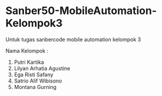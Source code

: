 # Sanber50-MobileAutomation-Kelompok3

Untuk tugas sanbercode mobile automation kelompok 3

Nama Kelompok :

1. Putri Kartika
2. Lilyan Arhatia Agustine
3. Ega Risti Safany
4. Satrio Alif Wibisono
5. Montana Gurning
